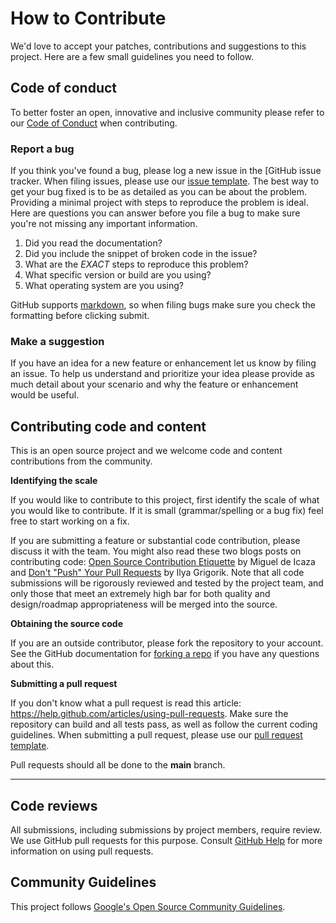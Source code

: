 # How to Contribute

We'd love to accept your patches, contributions and suggestions to this project.
Here are a few small guidelines you need to follow.

## Code of conduct

To better foster an open, innovative and inclusive community please refer to our
[Code of Conduct](CODE_OF_CONDUCT.md) when contributing.

### Report a bug

If you think you've found a bug, please log a new issue in the [GitHub issue
tracker. When filing issues, please use our [issue
template](.github/ISSUE_TEMPLATE.md). The best way to get your bug fixed is to
be as detailed as you can be about the problem. Providing a minimal project with
steps to reproduce the problem is ideal. Here are questions you can answer
before you file a bug to make sure you're not missing any important information.

1. Did you read the documentation?
2. Did you include the snippet of broken code in the issue?
3. What are the *EXACT* steps to reproduce this problem?
4. What specific version or build are you using?
5. What operating system are you using?

GitHub supports
[markdown](https://help.github.com/articles/github-flavored-markdown/), so when
filing bugs make sure you check the formatting before clicking submit.

### Make a suggestion

If you have an idea for a new feature or enhancement let us know by filing an
issue. To help us understand and prioritize your idea please provide as much
detail about your scenario and why the feature or enhancement would be useful.

## Contributing code and content

This is an open source project and we welcome code and content contributions
from the community.

**Identifying the scale**

If you would like to contribute to this project, first identify the scale of
what you would like to contribute. If it is small (grammar/spelling or a bug
fix) feel free to start working on a fix.

If you are submitting a feature or substantial code contribution, please discuss
it with the team. You might also read these two blogs posts on contributing
code: [Open Source Contribution
Etiquette](http://tirania.org/blog/archive/2010/Dec-31.html) by Miguel de Icaza
and [Don't "Push" Your Pull
Requests](https://www.igvita.com/2011/12/19/dont-push-your-pull-requests/) by
Ilya Grigorik. Note that all code submissions will be rigorously reviewed and
tested by the project team, and only those that meet an extremely high bar for
both quality and design/roadmap appropriateness will be merged into the source.

**Obtaining the source code**

If you are an outside contributor, please fork the repository to your account.
See the GitHub documentation for [forking a
repo](https://help.github.com/articles/fork-a-repo/) if you have any questions
about this. 

**Submitting a pull request**

If you don't know what a pull request is read this article:
https://help.github.com/articles/using-pull-requests. Make sure the repository
can build and all tests pass, as well as follow the current coding guidelines.
When submitting a pull request, please use our [pull request
template](.github/PULL_REQUEST_TEMPLATE.md).

Pull requests should all be done to the **main** branch.

---

## Code reviews

All submissions, including submissions by project members, require review. We
use GitHub pull requests for this purpose. Consult [GitHub
Help](https://help.github.com/articles/about-pull-requests/) for more
information on using pull requests.

## Community Guidelines

This project follows [Google's Open Source Community
Guidelines](https://opensource.google.com/conduct/).
